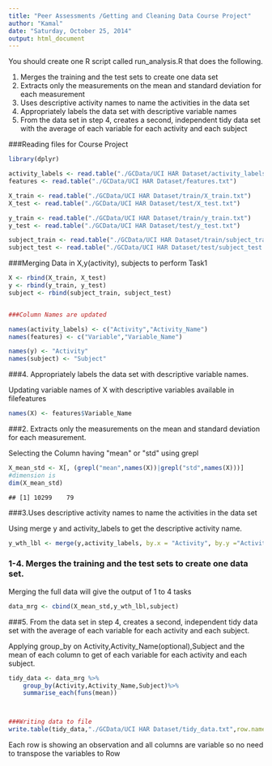 ```yaml
---
title: "Peer Assessments /Getting and Cleaning Data Course Project"
author: "Kamal"
date: "Saturday, October 25, 2014"
output: html_document
---
```


You should create one R script called run_analysis.R that does the following. 
1. Merges the training and the test sets to create one data set
2. Extracts only the measurements on the mean and standard deviation for each measurement
3. Uses descriptive activity names to name the activities in the data set
4. Appropriately labels the data set with descriptive variable names 
5. From the data set in step 4, creates a second, independent tidy data set with the average of each variable for each activity and each subject


###Reading files for Course Project

```r
library(dplyr)

activity_labels <- read.table("./GCData/UCI HAR Dataset/activity_labels.txt")
features <- read.table("./GCData/UCI HAR Dataset/features.txt")

X_train <- read.table("./GCData/UCI HAR Dataset/train/X_train.txt") 
X_test <- read.table("./GCData/UCI HAR Dataset/test/X_test.txt") 

y_train <- read.table("./GCData/UCI HAR Dataset/train/y_train.txt")
y_test <- read.table("./GCData/UCI HAR Dataset/test/y_test.txt")

subject_train <- read.table("./GCData/UCI HAR Dataset/train/subject_train.txt")
subject_test <- read.table("./GCData/UCI HAR Dataset/test/subject_test.txt")
```




###Merging Data in X,y(activity), subjects to perform Task1

```r
X <- rbind(X_train, X_test)
y <- rbind(y_train, y_test)
subject <- rbind(subject_train, subject_test)


###Column Names are updated

names(activity_labels) <- c("Activity","Activity_Name")
names(features) <- c("Variable","Variable_Name")

names(y) <- "Activity"
names(subject) <- "Subject"
```



###4. Appropriately labels the data set with descriptive variable names. 

Updating variable names of X with descriptive variables available in filefeatures

```r
names(X) <- features$Variable_Name
```

###2. Extracts only the measurements on the mean and standard deviation for each measurement. 

Selecting the Column having "mean" or "std" using grepl

```r
X_mean_std <- X[, (grepl("mean",names(X))|grepl("std",names(X)))]
#dimension is 
dim(X_mean_std)
```

```
## [1] 10299    79
```


###3.Uses descriptive activity names to name the activities in the data set

Using merge y and activity_labels to get the descriptive activity name.

```r
y_wth_lbl <- merge(y,activity_labels, by.x = "Activity", by.y ="Activity")
```

### 1-4. Merges the training and the test sets to create one data set.

Merging the full data will give the output of 1 to 4 tasks


```r
data_mrg <- cbind(X_mean_std,y_wth_lbl,subject)
```

###5. From the data set in step 4, creates a second, independent tidy data set with the average of each variable for each activity and each subject.

Applying group_by on Activity,Activity_Name(optional),Subject and the mean of 
each column to get of each variable for each activity and each subject.

```r
tidy_data <- data_mrg %>%
    group_by(Activity,Activity_Name,Subject)%>%
    summarise_each(funs(mean))



###Writing data to file
write.table(tidy_data,"./GCData/UCI HAR Dataset/tidy_data.txt",row.names = F)
```
Each row is showing an observation and all columns are variable so no need to transpose the variables to Row
